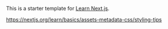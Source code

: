 This is a starter template for [Learn Next.js](https://nextjs.org/learn).

https://nextjs.org/learn/basics/assets-metadata-css/styling-tips
